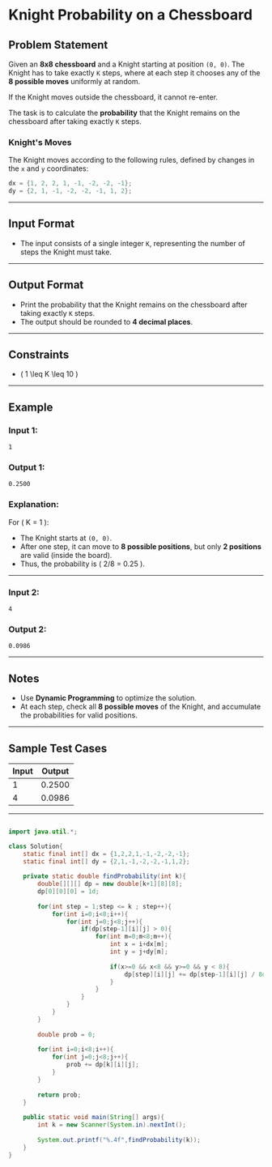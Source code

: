 
# Knight Probability on a Chessboard

## Problem Statement

Given an **8x8 chessboard** and a Knight starting at position `(0, 0)`. The Knight has to take exactly `K` steps, where at each step it chooses any of the **8 possible moves** uniformly at random. 

If the Knight moves outside the chessboard, it cannot re-enter.

The task is to calculate the **probability** that the Knight remains on the chessboard after taking exactly `K` steps.

### Knight's Moves

The Knight moves according to the following rules, defined by changes in the `x` and `y` coordinates:

``` java []
dx = {1, 2, 2, 1, -1, -2, -2, -1};
dy = {2, 1, -1, -2, -2, -1, 1, 2};
```

---

## Input Format

- The input consists of a single integer `K`, representing the number of steps the Knight must take.

---

## Output Format

- Print the probability that the Knight remains on the chessboard after taking exactly `K` steps.
- The output should be rounded to **4 decimal places**.

---

## Constraints

- \( 1 \leq K \leq 10 \)

---

## Example

### Input 1:
```
1
```

### Output 1:
```
0.2500
```

### Explanation:
For \( K = 1 \):
- The Knight starts at `(0, 0)`.
- After one step, it can move to **8 possible positions**, but only **2 positions** are valid (inside the board).
- Thus, the probability is \( 2/8 = 0.25 \).

---

### Input 2:
```
4
```

### Output 2:
```
0.0986
```

---

## Notes

- Use **Dynamic Programming** to optimize the solution.
- At each step, check all **8 possible moves** of the Knight, and accumulate the probabilities for valid positions.

---

## Sample Test Cases

| Input | Output  |
|-------|---------|
| 1     | 0.2500  |
| 4     | 0.0986  |
---

``` java []

import java.util.*;

class Solution{
    static final int[] dx = {1,2,2,1,-1,-2,-2,-1};
    static final int[] dy = {2,1,-1,-2,-2,-1,1,2};
    
    private static double findProbability(int k){
        double[][][] dp = new double[k+1][8][8];
        dp[0][0][0] = 1d;
        
        for(int step = 1;step <= k ; step++){
            for(int i=0;i<8;i++){
                for(int j=0;j<8;j++){
                    if(dp[step-1][i][j] > 0){
                        for(int m=0;m<8;m++){
                            int x = i+dx[m];
                            int y = j+dy[m];
                            
                            if(x>=0 && x<8 && y>=0 && y < 8){
                                dp[step][i][j] += dp[step-1][i][j] / 8d;
                            }
                        }
                    }
                }
            }
        }
        
        double prob = 0;
        
        for(int i=0;i<8;i++){
            for(int j=0;j<8;j++){
                prob += dp[k][i][j];
            }
        }
        
        return prob;
    }
    
    public static void main(String[] args){
        int k = new Scanner(System.in).nextInt();
        
        System.out.printf("%.4f",findProbability(k));
    }
}

```
